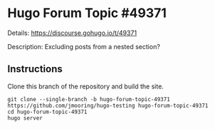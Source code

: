 # Hugo Forum Topic #49371

Details: <https://discourse.gohugo.io/t/49371>

Description: Excluding posts from a nested section?

## Instructions

Clone this branch of the repository and build the site.

```text
git clone --single-branch -b hugo-forum-topic-49371 https://github.com/jmooring/hugo-testing hugo-forum-topic-49371
cd hugo-forum-topic-49371
hugo server
```
